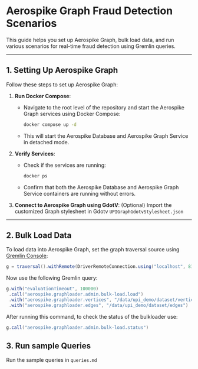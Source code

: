 # Aerospike Graph Fraud Detection Scenarios

This guide helps you set up Aerospike Graph, bulk load data, and run various scenarios for real-time fraud detection using Gremlin queries.

---

## 1. Setting Up Aerospike Graph

Follow these steps to set up Aerospike Graph:

1. **Run Docker Compose**:
   - Navigate to the root level of the repository and start the Aerospike Graph services using Docker Compose:
     ```bash
     docker compose up -d
     ```
   - This will start the Aerospike Database and Aerospike Graph Service in detached mode.

2. **Verify Services**:
   - Check if the services are running:
     ```bash
     docker ps
     ```
   - Confirm that both the Aerospike Database and Aerospike Graph Service containers are running without errors.

3. **Connect to Aerospike Graph using GdotV**:
   (Optional) Import the customized Graph stylesheet in Gdotv `UPIGraphGdotvStylesheet.json`
   
---

## 2. Bulk Load Data

To load data into Aerospike Graph, set the graph traversal source using [Gremlin Console](https://aerospike.com/docs/graph/quick-start/step/2/part/1/load-data#set-up-gremlin-console):
```groovy
g = traversal().withRemote(DriverRemoteConnection.using("localhost", 8182, "g"))
```

Now use the following Gremlin query:
```groovy
g.with("evaluationTimeout", 100000)
 .call("aerospike.graphloader.admin.bulk-load.load")
 .with("aerospike.graphloader.vertices", "/data/upi_demo/dataset/vertices")
 .with("aerospike.graphloader.edges", "/data/upi_demo/dataset/edges")
```

After running this command, to check the status of the bulkloader use:
```groovy
g.call("aerospike.graphloader.admin.bulk-load.status")
```

## 3. Run sample Queries

Run the sample queries in `queries.md`  
